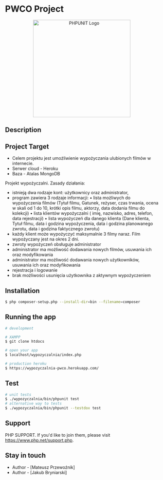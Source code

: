 # PWCO Project
<p align="center">
  <a href="https://repository-images.githubusercontent.com" target="blank"><img src="https://repository-images.githubusercontent.com/448045/f7709980-bb45-11e9-8bdd-10f7c50787fc" width="320" alt="PHPUNIT Logo" /></a>
</p>

## Description
## Project Target
- Celem projektu jest umożliwienie wypożyczania ulubionych filmów w internecie.
- Serwer cloud - Heroku
- Baza - Atalas MongoDB

Projekt wypożyczalni. Zasady działania:
- istnieją dwa rodzaje kont: użytkownicy oraz administrator,
- program zawiera 3 rodzaje informacji:
• lista możliwych do wypożyczenia filmów (Tytuł filmu, Gatunek, reżyser, czas trwania, ocena w
skali od 1 do 10, krótki opis filmu, aktorzy, data dodania filmu do kolekcji)
• lista klientów wypożyczalni ( imię, nazwisko, adres, telefon, data rejestracji)
• lista wypożyczeń dla danego klienta (Dane klienta, Tytuł filmu, data i godzina wypożyczenia,
data i godzina planowanego zwrotu, data i godzina faktycznego zwrotu)
- każdy klient może wypożyczyć maksymalnie 3 filmy naraz. Film wypożyczany jest na okres 2 dni.
- zwroty wypożyczeń obsługuje administrator
- administrator ma możliwość dodawania nowych filmów, usuwania ich oraz modyfikowania
- administrator ma możliwość dodawania nowych użytkowników, usuwania ich oraz modyfikowania
- rejestracja i logowanie
- brak możliwości usunięcia użytkownika z aktywnym wypożyczeniem
## Installation

```bash
$ php composer-setup.php --install-dir=bin --filename=composer
```

## Running the app

```bash
# development

# XAMPP
$ git clone htdocs

# open your app
$ localhost/wypozyczalnia/index.php

# production heroku
$ https://wypozyczalnia-pwco.herokuapp.com/
```

## Test

```bash
# unit tests
$ ./wypozyczalnia/bin/phpunit test
# alternative way to tests
$ ./wypozyczalnia/bin/phpunit --testdox test
```

## Support

PHP SUPPORT. If you'd like to join them, please visit https://www.php.net/support.php.

## Stay in touch

- Author - [Mateusz Przewoźnik]
- Author - [Jakub Bryniarski]
